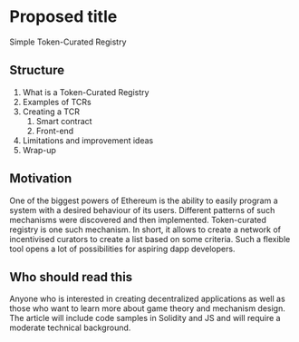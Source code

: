 # Proposed title
Simple Token-Curated Registry

## Structure
1. What is a Token-Curated Registry
2. Examples of TCRs
3. Creating a TCR
	1. Smart contract
	2. Front-end
4. Limitations and improvement ideas
5. Wrap-up

## Motivation
One of the biggest powers of Ethereum is the ability to easily program a system with a desired behaviour of its users. Different patterns of such mechanisms were discovered and then implemented. Token-curated registry is one such mechanism. In short, it allows to create a network of incentivised curators to create a list based on some criteria. Such a flexible tool opens a lot of possibilities for aspiring dapp developers.

## Who should read this
Anyone who is interested in creating decentralized applications as well as those who want to learn more about game theory and mechanism design.
The article will include code samples in Solidity and JS and will require a moderate technical background.
